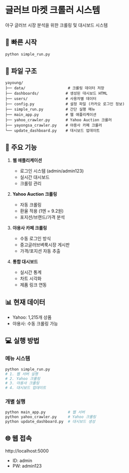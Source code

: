 # 글러브 마켓 크롤러 시스템

야구 글러브 시장 분석을 위한 크롤링 및 대시보드 시스템

## 🚀 빠른 시작

```bash
python simple_run.py
```

## 📁 파일 구조

```
yayoung/
├── data/                   # 크롤링 데이터 저장
├── dashboards/            # 생성된 대시보드 HTML
├── users/                 # 사용자별 데이터
├── config.py              # 설정 파일 (카카오 로그인 정보)
├── simple_run.py          # 간단 실행 메뉴
├── main_app.py            # 웹 애플리케이션
├── yahoo_crawler.py       # Yahoo Auction 크롤러
├── yayongsa_crawler.py    # 야용사 카페 크롤러
└── update_dashboard.py    # 대시보드 업데이트

```

## 🔧 주요 기능

1. **웹 애플리케이션**
   - 로그인 시스템 (admin/admin123)
   - 실시간 대시보드
   - 크롤링 관리

2. **Yahoo Auction 크롤링**
   - 자동 크롤링
   - 환율 적용 (1엔 = 9.2원)
   - 포지션/브랜드/가격 분석

3. **야용사 카페 크롤링**
   - 수동 로그인 방식
   - 중고글러브벼룩시장 게시판
   - 가격/포지션 자동 추출

4. **통합 대시보드**
   - 실시간 통계
   - 차트 시각화
   - 제품 링크 연동

## 📊 현재 데이터
- Yahoo: 1,215개 상품
- 야용사: 수동 크롤링 가능

## 💻 실행 방법

### 메뉴 시스템
```bash
python simple_run.py
# 1. 웹 서버 실행
# 2. Yahoo 크롤링
# 3. 야용사 크롤링
# 4. 대시보드 업데이트
```

### 개별 실행
```bash
python main_app.py          # 웹 서버
python yahoo_crawler.py     # Yahoo 크롤링
python update_dashboard.py  # 대시보드 생성
```

## 🌐 웹 접속
http://localhost:5000
- ID: admin
- PW: admin123
